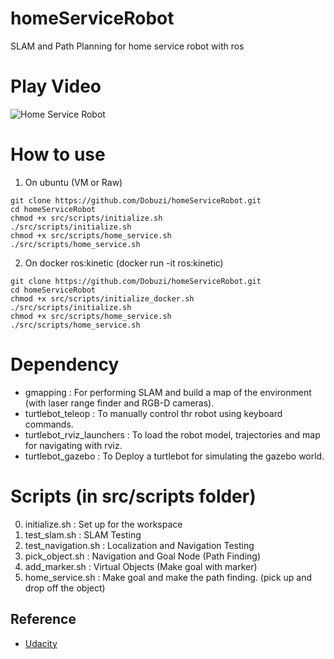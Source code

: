 # homeServiceRobot
SLAM and Path Planning for home service robot with ros 

# Play Video
![Home Service Robot](homeService.gif)

# How to use
1. On ubuntu (VM or Raw)
```
git clone https://github.com/Dobuzi/homeServiceRobot.git
cd homeServiceRobot
chmod +x src/scripts/initialize.sh
./src/scripts/initialize.sh
chmod +x src/scripts/home_service.sh
./src/scripts/home_service.sh
```

2. On docker ros:kinetic (docker run -it ros:kinetic)
```
git clone https://github.com/Dobuzi/homeServiceRobot.git
cd homeServiceRobot
chmod +x src/scripts/initialize_docker.sh
./src/scripts/initialize.sh
chmod +x src/scripts/home_service.sh
./src/scripts/home_service.sh
```

# Dependency
- gmapping : For performing SLAM and build a map of the environment (with laser range finder and RGB-D cameras).
- turtlebot_teleop : To manually control thr robot using keyboard commands.
- turtlebot_rviz_launchers : To load the robot model, trajectories and map for navigating with rviz.
- turtlebot_gazebo : To Deploy a turtlebot for simulating the gazebo world.

# Scripts (in src/scripts folder)
0. initialize.sh : Set up for the workspace
1. test_slam.sh : SLAM Testing
2. test_navigation.sh : Localization and Navigation Testing
3. pick_object.sh : Navigation and Goal Node (Path Finding)
4. add_marker.sh : Virtual Objects (Make goal with marker)
5. home_service.sh : Make goal and make the path finding. (pick up and drop off the object)

## Reference 
- [Udacity](https://www.udacity.com)
